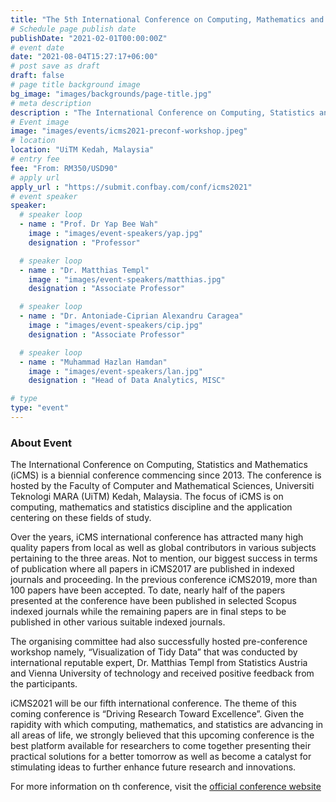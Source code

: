 ```yaml
---
title: "The 5th International Conference on Computing, Mathematics and Statistics 2021(iCMS2021)"
# Schedule page publish date
publishDate: "2021-02-01T00:00:00Z"
# event date
date: "2021-08-04T15:27:17+06:00"
# post save as draft
draft: false
# page title background image
bg_image: "images/backgrounds/page-title.jpg"
# meta description
description : "The International Conference on Computing, Statistics and Mathematics (iCMS) is a biennial conference commencing since 2013. The conference is hosted by the Faculty of Computer and Mathematical Sciences, Universiti Teknologi MARA (UiTM) Kedah, Malaysia. The focus of iCMS is on computing, mathematics and statistics discipline and the application centering on these fields of study."
# Event image
image: "images/events/icms2021-preconf-workshop.jpeg"
# location
location: "UiTM Kedah, Malaysia"
# entry fee
fee: "From: RM350/USD90"
# apply url
apply_url : "https://submit.confbay.com/conf/icms2021"
# event speaker
speaker:
  # speaker loop
  - name : "Prof. Dr Yap Bee Wah"
    image : "images/event-speakers/yap.jpg"
    designation : "Professor"

  # speaker loop
  - name : "Dr. Matthias Templ"
    image : "images/event-speakers/matthias.jpg"
    designation : "Associate Professor"

  # speaker loop
  - name : "Dr. Antoniade-Ciprian Alexandru Caragea"
    image : "images/event-speakers/cip.jpg"
    designation : "Associate Professor"

  # speaker loop
  - name : "Muhammad Hazlan Hamdan"
    image : "images/event-speakers/lan.jpg"
    designation : "Head of Data Analytics, MISC"

# type
type: "event"
---
```


### About Event

The International Conference on Computing, Statistics and Mathematics (iCMS) is a biennial conference commencing since 2013. The conference is hosted by the Faculty of Computer and Mathematical Sciences, Universiti Teknologi MARA (UiTM) Kedah, Malaysia. The focus of iCMS is on computing, mathematics and statistics discipline and the application centering on these fields of study.  

Over the years, iCMS international conference has attracted many high quality papers from local as well as global contributors in various subjects pertaining to the three areas. Not to mention, our biggest success in terms of publication where all papers in iCMS2017 are published in indexed journals and proceeding. In the previous conference iCMS2019, more than 100 papers have been accepted. To date, nearly half of the papers presented at the conference have been published in selected Scopus indexed journals while the remaining papers are in final steps to be published in other various suitable indexed journals.  

The organising committee had also successfully hosted pre-conference workshop namely, “Visualization of Tidy Data” that was conducted by international reputable expert, Dr. Matthias Templ from Statistics Austria and Vienna University of technology and received positive feedback from the participants.  

iCMS2021 will be our fifth international conference. The theme of this coming conference is “Driving Research Toward Excellence”. Given the rapidity with which computing, mathematics, and statistics are advancing in all areas of life, we strongly believed that this upcoming conference is the best platform available for researchers to come together presenting their practical solutions for a better tomorrow as well as become a catalyst for stimulating ideas to further enhance future research and innovations.

For more information on th conference, visit the [official conference website](https://uitmicms.wixsite.com/icms2021)

